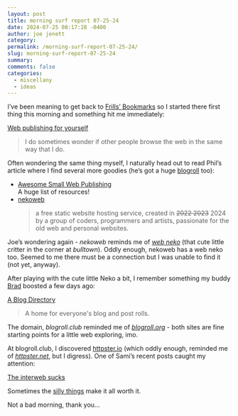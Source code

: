 ```yaml
---
layout: post
title: morning surf report 07-25-24
date: 2024-07-25 08:17:28 -0400
author: joe jenett
category: 
permalink: /morning-surf-report-07-25-24/
slug: morning-surf-report-07-25-24
summary: 
comments: false
categories:
  - miscellany
  - ideas
---
```

I’ve been meaning to get back to <a href="https://frills.dev/bookmarks/">Frills’  Bookmarks</a> so I started there first thing this morning and something hit me immediately:
<p>
<a href="https://philwilson.org/blog/2024/03/web-publishing-for-yourself/">Web publishing for yourself</a>
</p>
<blockquote>
<p>I do sometimes wonder if other people browse the web in the same way that I do.
</p>
</blockquote>
<p style="margin-top:1em;">Often wondering the same thing myself, I naturally head out  to read Phil’s article where I find several more goodies (he’s got a huge <a href="https://philwilson.org/blogroll/">blogroll</a> too):</p>
<ul>
<li><a title="thgie/awesome-small-web-publishing: A curated list of awesome small web publishing tools and frameworks. - Codeberg.org" href="https://codeberg.org/thgie/awesome-small-web-publishing#readme">Awesome Small Web Publishing</a><br>A huge list of resources!
</li>
<li><a title="nekoweb" href="https://nekoweb.org/">nekoweb</a>
<blockquote>
<p>
a free static website hosting service, created in <span style="text-decoration:line-through;">2022 2023</span> 2024 by a group of coders, programmers and artists, passionate for the old web and personal websites. 
</p>
</blockquote>
</li>
</ul>
<p>
Joe’s wondering again -  <em>nekoweb</em> reminds me of <a href="https://webneko.net/"><em>web neko</em></a> (that cute little critter in the corner at <em>bulltown</em>). Oddly enough, nekoweb has a web neko too. Seemed to me there must be a connection but I was unable to find it (not yet, anyway).
</p>
<p>
After playing with the cute little Neko a bit, I remember something my buddy <a href="https://mastodon.social/@bradenslen">Brad</a> boosted a few days ago:
</p>
<p>
<a title="A Blog Directory" href="https://blogroll.club/">A Blog Directory</a>
</p><blockquote>
<p>
A home for everyone's blog and post rolls.
</p>
</blockquote>
<p>The domain, <em>blogroll.club</em> reminded me of <a title="Hi Ray!)" href="https://blogroll.org/"><em>blogroll.org</em></a> - both sites are fine starting points for a little web exploring, imo.
</p>
<p>
At blogroll.club, I discovered <a title="Hey friends! — httpster.io" href="https://httpster.io/">httpster.io</a> (which oddly enough, reminded me of <a title="Website Design Inspiration | Httpster" href="https://httpster.net/"><em>httpster.net</em></a>, but I digress).  One of Sami’s recent posts caught my attention:
</p>
<p>
<a title="The interweb sucks — httpster.io" href="https://httpster.io/article/the-interweb-sucks/">The interweb sucks</a>
</p>
<p>
Sometimes the <a href="https://hevonen.httpster.io/">silly things</a> make it all worth it.
</p>
<p>
Not a bad morning, thank you...
</p>
<a style="display:none;" href="https://brid.gy/publish/mastodon"><small>(cross-posted to mastodon)</small></a>